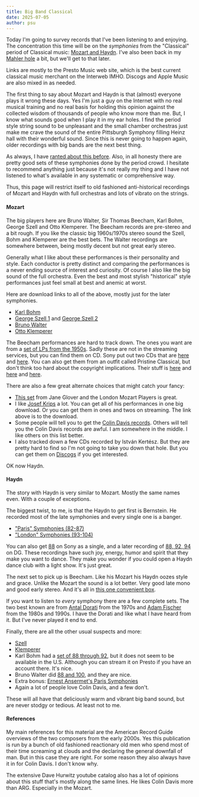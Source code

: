 ```yaml
---
title: Big Band Classical
date: 2025-07-05
author: psu
---
```


Today I'm going to survey records that I've been listening to and enjoying. 
The concentration this time will be on the _symphonies_ from the "Classical" period of
Classical music: [Mozart and Haydn](the-surprising-classical-groove.html). I've also been
back in my [Mahler hole](./two-thirds.html) a bit, but we'll get to that later.

Links are mostly to the Presto Music web site, which is the best current classical music
merchant on the Interweb IMHO. Discogs and Apple Music are also mixed in as needed.

The first thing to say about Mozart and Haydn is that (almost) everyone plays it wrong
these days. Yes I'm just a guy on the Internet with no real musical training and no real
basis for holding this opinion against the collected wisdom of thousands of people who
know more than me. But, I know what sounds good when I play it in my ear holes. I find the
period style string sound to be unpleasant and the small chamber orchestras just make me
crave the sound of the entire Pittsburgh Symphony filling Heinz hall with their wonderful
sound. Since this is never going to happen again, older recordings with big bands are the
next best thing.

As always, I have [ranted about this before](./nouvelle-old-music.html). Also, in all
honesty there are pretty good sets of these symphonies done by the period crowd. I
hesitate to recommend anything just because it's not really my thing and I have not
listened to what's available in any systematic or comprehensive way.

Thus, this page will restrict itself to old fashioned anti-historical recordings of Mozart
and Haydn with full orchestras and lots of vibrato on the strings.

#### Mozart

The big players here are Bruno Walter, Sir Thomas Beecham, Karl Bohm, George Szell and
Otto Klemperer. The Beecham records are pre-stereo and a bit rough. If you like the classic
big 1960s/1970s stereo sound the Szell, Bohm and Klemperer are the best bets.
The Walter recordings are somewhere between, being mostly decent but not great early
stereo.

Generally what I like about these performances is their personality and style. Each
conductor is pretty distinct and comparing the performances is a never ending source of
interest and curiosity. Of course I also like the big sound of the full orchestra. Even
the best and most stylish "historical" style performances just feel small at best and
anemic at worst.

Here are download links to all of the above, mostly just for the later symphonies.

- [Karl Bohm](https://www.prestomusic.com/classical/products/7930687--mozart-symphonies)
- [George Szell
  1](https://www.prestomusic.com/classical/products/7946304--mozart-symphony-no-28-in-c-major-k200-etc)
  and [George Szell
  2](https://www.prestomusic.com/classical/products/8084204--mozart-symphonies-nos-35-40-41?utm_source=presto&utm_medium=app&link_token=754737bb-e560-4f05-9e7f-d2e854f5a677)
- [Bruno
  Walter](https://www.prestomusic.com/classical/products/9748910--bruno-walter-conducts-mozart-haydn-the-remastered-stereo-recordings)
- [Otto Klemperer](https://www.prestomusic.com/classical/products/8026168--mozart-symphonies-overtures-serenades)

The Beecham performances are hard to track down. The ones you want are from a [set of LPs
from the 1950s](https://www.discogs.com/release/5977853-Sir-Thomas-Beecham-Bart-Mozart-The-Royal-Philharmonic-Orchestra-The-Last-Six-Symphonies).
Sadly these are not in the streaming services, but you can find them on CD. Sony put out
two CDs that are
[here](https://www.discogs.com/release/25328569-Sir-Thomas-BeechamRoyal-Philharmonic-Orchestra-Conducts-Mozart-Symphonies-Nos-36-Linz38-Prague-39)
and
[here](https://www.discogs.com/release/20695015-Sir-Thomas-Beecham-Conducts-Mozart-Symphony-No-35-Haffner-Symphony-No-40-Symphony-No-41-Jupiter). You can also get them from an outfit called
Pristine Classical, but don't think too hard about the copyright implications. Their stuff
is [here](https://www.pristineclassical.com/products/pasc409?_pos=4&_sid=bf30d9b91&_ss=r)
and [here](https://www.pristineclassical.com/products/pasc413?_pos=3&_sid=bf30d9b91&_ss=r)
and
[here](https://www.pristineclassical.com/products/pasc415?_pos=1&_sid=bf30d9b91&_ss=r).

There are also a few great alternate choices that might catch your fancy:

- [This set](https://www.prestomusic.com/classical/products/7927846--mozart-the-great-symphonies) from Jane Glover and the
  London Mozart Players is great.
- I like [Josef
  Krips](https://www.prestomusic.com/classical/products/7955027--mozart-symphonies) a lot.
  You can get all of his performances in one big download. Or you can get them in ones and
  twos on streaming. The link above is to the download.
- Some people will tell you to get the [Colin Davis
  records](https://www.prestomusic.com/classical/products/7957163--mozart-late-symphonies-nos-28-41). Others will tell you the
  Colin Davis records are awful. I am somewhere in the middle. I like others on this list
  better.
- I also tracked down a few CDs recorded by István Kertész. But they are pretty hard to
  find so I'm not going to take you down that hole. But you can get them on
  [Discogs](https://www.discogs.com/release/12264230-Mozart-Wiener-Philharmoniker-István-Kertész-Symphony-No-33-Symphony-No-39-Symphony-No-40)
  if you get interested.

OK now Haydn.

#### Haydn

The story with Haydn is very similar to Mozart. Mostly the same names even. With a couple
of exceptions.

The biggest twist, to me, is that the Haydn to get first is Bernstein. He recorded most of
the late symphonies and every single one is a banger.

- ["Paris" Symphonies (82-87)](https://www.prestomusic.com/classical/products/8110931--haydn-symphonies-nos-82-87-the-paris-symphonies)
- ["London" Symphonies (93-104)](https://www.prestomusic.com/classical/products/8024228--leonard-bernstein-conducts-haydn-symphonies)

You can also get
[88](https://www.prestomusic.com/classical/products/8389784--haydn-symphonies-nos-88-102-remastered)
on Sony as a single, and a later recording of [88, 92,
94](https://www.prestomusic.com/classical/products/7995982--haydn-symphonies-nos-88-92-94)
on DG. These recordings have such joy, energy, humor and spirit that they make you want to
dance. They make you wonder if you could open a Haydn dance club with a light show. It's
just great.

The next set to pick up is Beecham. Like his Mozart his Haydn oozes style and grace.
Unlike the Mozart the sound is a lot better. Very good late mono and good early stereo.
And it's all in [this one convenient
box](https://www.prestomusic.com/classical/products/8032304--haydn-the-london-symphonies-the-seasons).

If you want to listen to _every_ symphony there are a few complete sets. The two best
known are from [Antal Dorati](https://www.prestomusic.com/classical/products/7978083--haydn-symphonies-nos-1-104) from the
1970s and [Adam Fischer](https://www.prestomusic.com/classical/products/7986883--haydn-complete-symphonies-mp3-disc-edition) from the 1980s
and 1990s. I have the Dorati and like what I have heard from it. But I've never played it
end to end.

Finally, there are all the other usual suspects and more:

- [Szell](https://www.prestomusic.com/classical/products/7996308--george-szell-conducts-haydn-symphonies)
- [Klemperer](https://www.prestomusic.com/classical/products/7965941--haydn-symphonies)
- Karl Bohm had a [set of 88 through 92](https://www.discogs.com/release/33432824-Haydn-Böhm-Wiener-Philharmoniker-Symphonien-Nr88-G-dur-Nr89-F-dur-Nr90-C-dur-Nr91-Es-dur-Nr92-G-dur), but it does not seem to be available in the
  U.S. Although you can stream it on Presto if you have an account there. It's nice.
- Bruno Walter did [88 and 100](https://www.prestomusic.com/classical/products/8690147--haydn-symphonies-nos-88-100), and they
  are nice.
- Extra bonus: [Ernest Ansermet's Paris
  Symphonies](https://www.prestomusic.com/classical/products/7923818--haydn-the-paris-symphonies-nos-82-83-84-85-86-87)
- Again a lot of people love Colin Davis, and a few don't.

These will all have that deliciously warm and vibrant big band sound, but are never stodgy
or tedious. At least not to me.

#### References

My main references for this material are the American Record Guide overviews of the two
composers from the early 2000s. Yes this publication is run by a bunch of old fashioned
reactionary old men who spend most of their time screaming at clouds and the declaring the
general downfall of man. But in this case they are right. For some reason they also always
have it in for Colin Davis. I don't know why.

The extensive Dave Hurwitz youtube catalog also has a lot of opinions about this stuff
that's mostly along the same lines. He likes Colin Davis more than ARG. Especially in the
Mozart.
